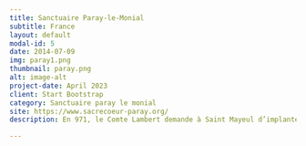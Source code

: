 ```yaml
---
title: Sanctuaire Paray-le-Monial
subtitle: France
layout: default
modal-id: 5
date: 2014-07-09
img: paray1.png
thumbnail: paray.png
alt: image-alt
project-date: April 2023
client: Start Bootstrap
category: Sanctuaire paray le monial
site: https://www.sacrecoeur-paray.org/
description: En 971, le Comte Lambert demande à Saint Mayeul d’implanter un monastère. Édifice majeur de Paray-le-Monial, cette église romane, restaurée au XIXème siècle, est un fleuron de l’art roman bourguignon, édifié pour la Gloire et la louange de Dieu. Dès l’extérieur, la façade arbore une remarquable simplicité. Le narthex et la tour de droite datent de la première église. Le chevet présente un harmonieux étagement d’arrondis. Le cercle est un symbole céleste ; il marque l’espace sacré des édifices religieux,en contraste avec les parties angulaires, symboles d’unification. L’édifice s’élance sur une hauteur de 22 m, 25 m à la croisée du transept, pour une longueur de 63,5 m. Il conjugue partout le chiffre 3 :nefs composées de 3 travées sur-plombées de 3 arcatures, puis de 3 fenêtres ; le choeur lui-même compte 3 absidioles… La fresque du chœur date du XIVème et ne fut découverte qu’en 1935 ; l’abside sphérique symbolise le ciel où trône le Roi de la Création  le Christ en Gloire bénissant. Fort éprouvé par la peste noire de 1346-1348, puis par la guerre de Cent ans, et enfin par les guerres de religions, le prieuré de Paray-le-Monial n’est plus que l’ombre de lui-même lorsque, le 20 juin 1671, Marguerite Alacoque entre au monastère de la Visitation Sainte Marie.  La Visitation de Paray-le-Monial, fondée en 1626 sur la requête des Pères Jésuites, occupe son emplacement actuel depuis 1632. Dissoute à la Révolution, la communauté revint en 1823 et dut rénover la chapelle laissée en fort mauvais état. Ayant accepté de se laisser guider d’une manière radicale par le Christ, s’offrant à lui totalement comme on s’offre à celui qu’on aime, Marguerite-Marie a permis à Dieu de la conduire de façon exceptionnelle. Vivant dans une grande familiarité de dialogues intérieurs avec Jésus, Celui-ci lui apparaît à plusieurs reprises pour lui confier sa mission." @source site officiel

---
```

